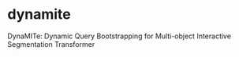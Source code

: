 # dynamite
DynaMITe: Dynamic Query Bootstrapping for Multi-object Interactive Segmentation Transformer
